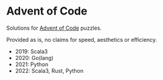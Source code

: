 # Advent of Code

Solutions for [Advent of Code](https://adventofcode.com/) puzzles.

Provided as is, no claims for speed, aesthetics or efficiency.

* 2019: Scala3
* 2020: Go(lang)
* 2021: Python
* 2022: Scala3, Rust, Python
